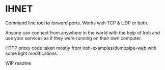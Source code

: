 # IHNET
Command line tool to forward ports. Works with TCP & UDP or both.

Anyone can connect from anywhere in the world with the help of Iroh and use your services as if they were running on their own computer.

HTTP proxy code taken mostly from iroh-examples/dumbpipe-web with some light modifications.

WIP readme